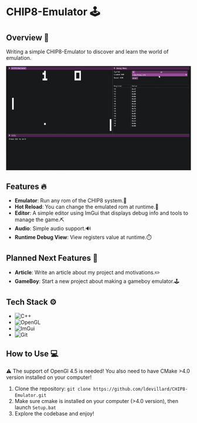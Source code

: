 # CHIP8-Emulator 🕹️

## Overview 👋

Writing a simple CHIP8-Emulator to discover and learn the world of emulation.

![Demo](https://github.com/ldevillard/CHIP8-Emulator/blob/master/demo.gif)

## Features 🔥

- **Emulator**: Run any rom of the CHIP8 system.👾
- **Hot Reload**: You can change the emulated rom at runtime.🚀
- **Editor**: A simple editor using ImGui that displays debug info and tools to manage the game.⛏️
- **Audio**: Simple audio support.🔊
- **Runtime Debug View**: View registers value at runtime.⏱️

## Planned Next Features 🚀

- **Article**: Write an article about my project and motivations.✏️
- **GameBoy**: Start a new project about making a gameboy emulator.🕹️

## Tech Stack ⚙️

- ![C++](https://img.shields.io/badge/C%2B%2B-00599C?style=style=flat&logo=c%2B%2B&logoColor=white)
- ![OpenGL](https://img.shields.io/badge/OpenGL-5586A4?style=style=flat&logo=opengl&logoColor=white)
- ![ImGui](https://img.shields.io/badge/ImGui-4B0082?style=style=flat&logo=imgui&logoColor=white)
- ![Git](https://img.shields.io/badge/GIT-E44C30?style=flat&logo=git&logoColor=white)

## How to Use 💻

⚠️ The support of OpenGl 4.5 is needed! You also need to have CMake >4.0 version installed on your computer!

1. Clone the repository: `git clone https://github.com/ldevillard/CHIP8-Emulator.git`
2. Make sure cmake is installed on your computer (>4.0 version), then launch `Setup.bat`
4. Explore the codebase and enjoy!
